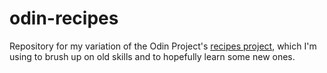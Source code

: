# odin-recipes

Repository for my variation of the Odin Project's [recipes project](https://www.theodinproject.com/lessons/foundations-recipes), which I'm using to brush up on old skills and to hopefully learn some new ones.